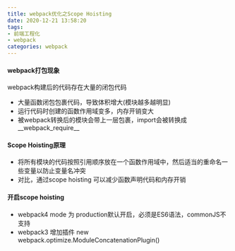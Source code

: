 ```yaml
---
title: webpack优化之Scope Hoisting
date: 2020-12-21 13:58:20
tags: 
- 前端工程化
- webpack
categories: webpack
---
```


#### webpack打包现象
webpack构建后的代码存在大量的闭包代码

* 大量函数闭包包裹代码，导致体积增大(模块越多越明显)
* 运行代码时创建的函数作用域变多，内存开销变大
* 被webpack转换后的模块会带上一层包裹，import会被转换成__webpack_require__

#### Scope Hoisting原理

* 将所有模块的代码按照引用顺序放在一个函数作用域中，然后适当的重命名一些变量以防止变量名冲突
* 对比，通过scope hoisting 可以减少函数声明代码和内存开销

#### 开启scope hoisting

* webpack4 mode 为 production默认开启，必须是ES6语法，commonJS不支持
* webpack3 增加插件 new webpack.optimize.ModuleConcatenationPlugin()